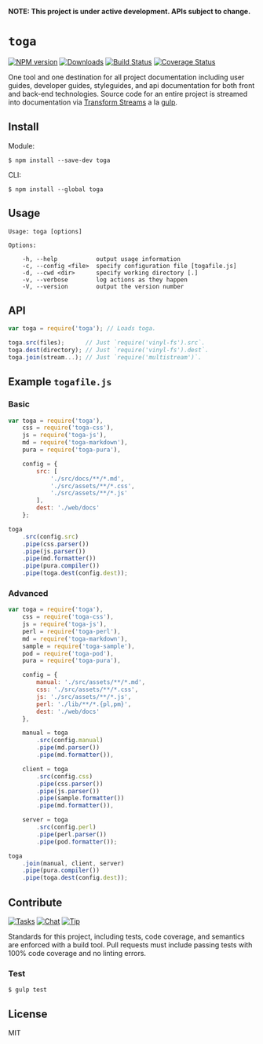 **NOTE: This project is under active development. APIs subject to change.**

# `toga`

[![NPM version][npm-img]][npm-url] [![Downloads][downloads-img]][npm-url] [![Build Status][travis-img]][travis-url] [![Coverage Status][coveralls-img]][coveralls-url]

One tool and one destination for all project documentation including user guides, developer guides, styleguides, and api documentation for both front and back-end technologies. Source code for an entire project is streamed into documentation via [Transform Streams](http://nodejs.org/api/stream.html#stream_class_stream_transform) a la [gulp](http://gulpjs.com/).

## Install

Module:

    $ npm install --save-dev toga

CLI:

    $ npm install --global toga
    
## Usage

```
Usage: toga [options]

Options:

    -h, --help           output usage information
    -c, --config <file>  specify configuration file [togafile.js]
    -d, --cwd <dir>      specify working directory [.]
    -v, --verbose        log actions as they happen
    -V, --version        output the version number
```

## API

```js
var toga = require('toga'); // Loads toga.

toga.src(files);      // Just `require('vinyl-fs').src`.
toga.dest(directory); // Just `require('vinyl-fs').dest`.
toga.join(stream...); // Just `require('multistream')`.
```

## Example `togafile.js`

### Basic

```js
var toga = require('toga'),
    css = require('toga-css'),
    js = require('toga-js'),
    md = require('toga-markdown'),
    pura = require('toga-pura'),

    config = {
        src: [
            './src/docs/**/*.md',
            './src/assets/**/*.css',
            './src/assets/**/*.js'
        ],
        dest: './web/docs'
    };

toga
    .src(config.src)
    .pipe(css.parser())
    .pipe(js.parser())
    .pipe(md.formatter())
    .pipe(pura.compiler())
    .pipe(toga.dest(config.dest));
```

### Advanced

```js
var toga = require('toga'),
    css = require('toga-css'),
    js = require('toga-js'),
    perl = require('toga-perl'),
    md = require('toga-markdown'),
    sample = require('toga-sample'),
    pod = require('toga-pod'),
    pura = require('toga-pura'),

    config = {
        manual: './src/assets/**/*.md',
        css: './src/assets/**/*.css',
        js: './src/assets/**/*.js',
        perl: './lib/**/*.{pl,pm}',
        dest: './web/docs'
    },

    manual = toga
        .src(config.manual)
        .pipe(md.parser())
        .pipe(md.formatter()),

    client = toga
        .src(config.css)
        .pipe(css.parser())
        .pipe(js.parser())
        .pipe(sample.formatter())
        .pipe(md.formatter()),

    server = toga
        .src(config.perl)
        .pipe(perl.parser())
        .pipe(pod.formatter());

toga
    .join(manual, client, server)
    .pipe(pura.compiler())
    .pipe(toga.dest(config.dest));
```

## Contribute

[![Tasks][waffle-img]][waffle-url] [![Chat][gitter-img]][gitter-url] [![Tip][gittip-img]][gittip-url]

Standards for this project, including tests, code coverage, and semantics are enforced with a build tool. Pull requests must include passing tests with 100% code coverage and no linting errors.

### Test

    $ gulp test

## License

MIT

[coveralls-img]: http://img.shields.io/coveralls/togajs/toga/master.svg?style=flat-square
[coveralls-url]: https://coveralls.io/r/togajs/toga
[downloads-img]: http://img.shields.io/npm/dm/toga.svg?style=flat-square
[gitter-img]:    http://img.shields.io/badge/chat-togajs/toga-blue.svg?style=flat-square
[gitter-url]:    https://gitter.im/togajs/toga
[gittip-img]:    http://img.shields.io/gittip/shannonmoeller.svg?style=flat-square
[gittip-url]:    https://www.gittip.com/shannonmoeller
[npm-img]:       http://img.shields.io/npm/v/toga.svg?style=flat-square
[npm-url]:       https://npmjs.org/package/toga
[travis-img]:    http://img.shields.io/travis/togajs/toga.svg?style=flat-square
[travis-url]:    https://travis-ci.org/togajs/toga
[waffle-img]:    http://img.shields.io/github/issues/togajs/toga.svg?style=flat-square
[waffle-url]:    http://waffle.io/togajs/toga
